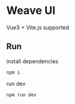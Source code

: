# Weave UI

Vue3 + Vite.js supported

## Run

install dependencies
```
npm i
```

run dev
```
npm run dev
```
